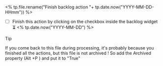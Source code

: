 <% tp.file.rename("Finish backlog action "+ tp.date.now("YYYY-MM-DD-HHmm")) %>


- [ ] Finish this action by clicking on the checkbox inside the backlog widget⏳ <% tp.date.now("YYYY-MM-DD") %>


> [!tip] 
> If you come back to this file during processing, it's probably because you finished all the actions, but this file is not archived ! So add the Archived property (Alt +P ) and put it to "True"
